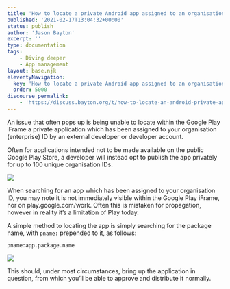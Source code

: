 ```yaml
---
title: 'How to locate a private Android app assigned to an organisation ID'
published: '2021-02-17T13:04:32+00:00'
status: publish
author: 'Jason Bayton'
excerpt: ''
type: documentation
tags: 
    - Diving deeper
    - App management
layout: base.njk
eleventyNavigation:
  key: 'How to locate a private Android app assigned to an organisation ID'
  order: 5000
discourse_permalink:
    - 'https://discuss.bayton.org/t/how-to-locate-an-android-private-app-assigned-to-an-organisation-id/402'
---
```

An issue that often pops up is being unable to locate within the Google Play iFrame a private application which has been assigned to your organisation (enterprise) ID by an external developer or developer account.

Often for applications intended not to be made available on the public Google Play Store, a developer will instead opt to publish the app privately for up to 100 unique organisation IDs.

![](https://r2_worker.bayton.workers.dev/uploads/2021/02/image.png)

When searching for an app which has been assigned to your organisation ID, you may note it is not immediately visible within the Google Play iFrame, nor on play.google.com/work. Often this is mistaken for propagation, however in reality it’s a limitation of Play today.

A simple method to locating the app is simply searching for the package name, with `pname:` prepended to it, as follows:

`pname:app.package.name`

![](https://r2_worker.bayton.workers.dev/uploads/2021/02/image-1.png)

This should, under most circumstances, bring up the application in question, from which you’ll be able to approve and distribute it normally.